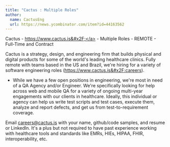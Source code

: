 ```yaml
---
title: "Cactus : Multiple Roles"
author:
  name: CactusEng
  url: https://news.ycombinator.com/item?id=44163562
---
```

Cactus - <a href="https:&#x2F;&#x2F;www.cactus.is&#x2F;" rel="nofollow">https:&#x2F;&#x2F;www.cactus.is&#x2F;</a> - Multiple Roles - REMOTE - Full-Time and Contract

Cactus is a strategy, design, and engineering firm that builds physical and digital products for some of the world&#x27;s leading healthcare clinics. Fully remote with teams based in the US and Brazil, we&#x27;re hiring for a variety of software engineering roles (<a href="https:&#x2F;&#x2F;www.cactus.is&#x2F;careers" rel="nofollow">https:&#x2F;&#x2F;www.cactus.is&#x2F;careers</a>).

- While we have a few open positions in engineering, we&#x27;re most in need of a QA Agency and&#x2F;or Engineer. We&#x27;re specifically looking for help across web and mobile QA for a variety of ongoing multi-year engagements with our clients in healthcare. Ideally, this individual or agency can help us write test scripts and test cases, execute them, analyze and report defects, and get us from test-to-requirement coverage.

Email careers@cactus.is with your name, github&#x2F;code samples, and resume or LinkedIn. It&#x27;s a plus but not required to have past experience working with healthcare tools and standards like EMRs, HIEs, HIPAA, FHIR, interoperability, etc.
<JobApplication />
